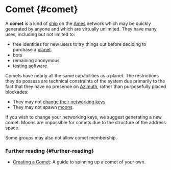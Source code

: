 # Comet {#comet}

A **comet** is a kind of [ship](ship.md) on the [Ames](ames.md) network which may be quickly generated by anyone and which are virtually unlimited. They have many uses, including but not limited to:
- free identities for new users to try things out before deciding to purchase a [planet](planet.md).
- bots
- remaining anonymous
- testing software

Comets have nearly all the same capabilities as a planet. The restrictions they do possess are technical constraints of the system due primarily to the fact that they have no presence on [Azimuth](azimuth.md), rather than purposefully placed blockades:

- They may not [change their networking keys](bridge.md).
- They may not spawn [moons](moon.md).
 
If you wish to change your networking keys, we suggest generating a new comet. Moons are impossible for comets due to the structure of the address space.

Some groups may also not allow comet membership.

### Further reading {#further-reading}

- [Creating a Comet](../manual/getting-started/self-hosted/cli.md): A guide to spinning up a comet of your own.
